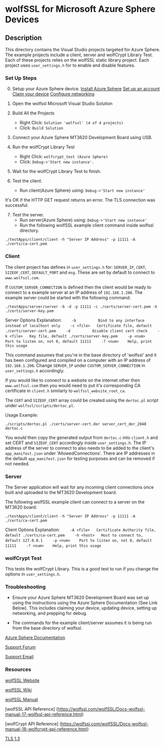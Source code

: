 wolfSSL for Microsoft Azure Sphere Devices
==========================================

## Description
This directory contains the Visual Studio projects targeted for Azure Sphere.
The example projects include a client, server and wolfCrypt Library Test.
Each of these projects relies on the wolfSSL static library project.
Each project uses `user_settings.h` for to enable and disable features.


### Set Up Steps
0. Setup your Azure Sphere device.
   [Install Azure Sphere](https://docs.microsoft.com/en-us/azure-sphere/install/install)
   [Set up an account](https://docs.microsoft.com/en-us/azure-sphere/install/azure-directory-account)
   [Claim your device](https://docs.microsoft.com/en-us/azure-sphere/install/claim-device)
   [Configure networking](https://docs.microsoft.com/en-us/azure-sphere/install/configure-wifi)

1. Open the wolfssl Microsoft Visual Studio Solution

2. Build All the Projects
    + Right Click: `Solution 'wolfssl' (4 of 4 projects)`
    + Click: `Build Solution`

3. Connect your Azure Sphere MT3620 Development Board using USB.

4. Run the wolfCrypt Library Test
    + Right Click: `wolfcrypt_test (Azure Sphere)`
    + Click: `Debug->'Start new instance'.`

5. Wait for the wolfCrypt Library Test to finish.

6. Test the client.
    + Run client(Azure Sphere) using: `Debug->'Start new instance'`

It's OK if the HTTP GET request returns an error.
The TLS connection was successful.

7. Test the server.
    + Run server(Azure Sphere) using: `Debug->'Start new instance'`
    + Run the following wolfSSL example client command inside wolfssl directory.

```
./testApps/client/client -h "Server IP Address" -p 11111 -A ./certs/ca-cert.pem
```

### Client
The client project has defines in `user_settings.h` for:
`SERVER_IP`, `CERT`, `SIZEOF_CERT`, `DEFAULT_PORT` and `msg`.
These are set by default to connect to `www.wolfssl.com`.

If `CUSTOM_SERVER_CONNECTION` is defined then the client would be ready to connect
to a example server at an IP address of `192.168.1.200`.
The example server could be started with the following command:

```
./testApps/server/server -b -d -p 11111 -c ./certs/server-cert.pem -k ./certs/server-key.pem
```

Server Options Explanation:
`    -b          Bind to any interface instead of localhost only`
`    -c <file>   Certificate file, default ./certs/server-cert.pem`
`    -d          Disable client cert check`
`    -k <file>   Key file, default ./certs/server-key.pem`
`    -p <num>    Port to listen on, not 0, default 11111`
`    -? <num>    Help, print this usage`


This command assumes that you're in the base directory of 'wolfssl' and it has
been configured and compiled on a computer with an IP address of `192.168.1.200`.
Change `SERVER_IP` under `CUSTOM_SERVER_CONNECTION` in `user_settings.h`
accordingly.

If you would like to connect to a website on the internet other then
`www.wolfssl.com` then you would need to put it's corresponding CA certificate
in `client.h` similarly to `wolfssl_website_root_ca`.

The `CERT` and `SIZEOF_CERT` array could be created using the `dertoc.pl`
script under `wolfssl/scripts/dertoc.pl`.

Usage Example:

```
./scripts/dertoc.pl ./certs/server-cert.der server_cert_der_2048 dertoc.c
```

You would then copy the generated output from `dertoc.c` into `client.h` and set
CERT and `SIZEOF_CERT` accordingly inside `user_settings.h`.
The IP address of the server to connect to also needs to be added to the client's
`app_manifest.json` under 'AllowedConnections'.  There are IP addresses in the
default `app_manifest.json` for testing purposes and can be removed if not needed.


### Server
The Server application will wait for any incoming client connections once built
and uploaded to the MT3620 Development board.

The following wolfSSL example client can connect to a server on the MT3620 board:

```
./testApps/client/client -h "Server IP Address" -p 11111 -A ./certs/ca-cert.pem
```

Client Options Explanation:
`    -A <file>   Certificate Authority file, default ./certs/ca-cert.pem`
`    -h <host>   Host to connect to, default 127.0.0.1`
`    -p <num>    Port to listen on, not 0, default 11111`
`    -? <num>    Help, print this usage`


### wolfCrypt Test
This tests the wolfCrypt Library.
This is a good test to run if you change the options in `user_settings.h`.


### Troubleshooting
* Ensure your Azure Sphere MT3620 Development Board was set up using the
  instructions using the Azure Sphere Documentation (See Link Below).
  This includes claiming your device, updating device, setting up networking,
  and prepping for debug.

* The commands for the example client/server assumes it is being run from the
  base directory of wolfssl.

[Azure Sphere Documentation](https://docs.microsoft.com/en-us/azure-sphere/)

[Support Forum](https://www.wolfssl.com/forums/)

[Support Email](support@wolfssl.com)


### Resources

[wolfSSL Website](https://www.wolfssl.com/)

[wolfSSL Wiki](https://github.com/wolfSSL/wolfssl/wiki)

[wolfSSL Manual](https://wolfssl.com/wolfSSL/Docs-wolfssl-manual-toc.html)

[wolfSSL API Reference]
(https://wolfssl.com/wolfSSL/Docs-wolfssl-manual-17-wolfssl-api-reference.html)

[wolfCrypt API Reference]
(https://wolfssl.com/wolfSSL/Docs-wolfssl-manual-18-wolfcrypt-api-reference.html)

[TLS 1.3](https://www.wolfssl.com/docs/tls13/)
